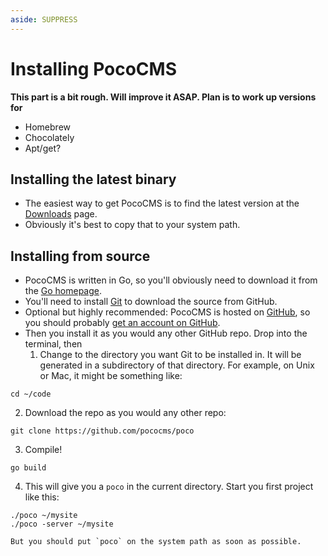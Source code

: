```yaml
---
aside: SUPPRESS
---
```


# Installing PocoCMS

**This part is a bit rough. Will improve it ASAP. Plan is to work up versions for**
* Homebrew
* Chocolately
* Apt/get?

## Installing the latest binary

* The easiest way to get PocoCMS is to find the latest version at
the [Downloads](https://github.com/pococms/downloads/tree/main/dist) page.
* Obviously it's best to copy that to your system path.

## Installing from source

* PocoCMS is written in Go, so you'll obviously need to download it
from the [Go homepage](https://go.dev).
* You'll need to install [Git](https://git-scm.com/downloads) to
download the source from GitHub. 
* Optional but highly recommended: PocoCMS is hosted on [GitHub](https://github.com/pococms/poco),
so you should probably [get an account on GitHub](https://github.com/signup).
* Then you install it as you would any other GitHub repo. Drop into the
terminal, then
  1. Change to the directory you want Git to be installed in. It will be generated in a subdirectory of that directory. For example, on Unix or Mac, it might
  be something like:
```
cd ~/code
```
  2. Download the repo as you would any other repo:

```
git clone https://github.com/pococms/poco
```
  3. Compile!

```
go build
```
  4. This will give you a `poco` in the current directory. Start you first project like this:

```
./poco ~/mysite
./poco -server ~/mysite
```
    But you should put `poco` on the system path as soon as possible.



